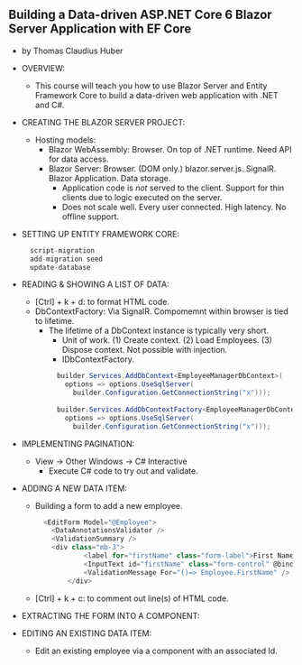 ## Building a Data-driven ASP.NET Core 6 Blazor Server Application with EF Core
- by Thomas Claudius Huber

- OVERVIEW:
  - This course will teach you how to use Blazor Server and Entity Framework Core to build a data-driven web application with .NET and C#.

- CREATING THE BLAZOR SERVER PROJECT:
  - Hosting models:
    - Blazor WebAssembly: Browser. On top of .NET runtime. Need API for data access.
    - Blazor Server: Browser. (DOM only.) blazor.server.js. SignalR. Blazor Application. Data storage.
      - Application code is *not* served to the client. Support for thin clients due to logic executed on the server.
      - Does not scale well. Every user connected. High latency. No offline support.

- SETTING UP ENTITY FRAMEWORK CORE:
  ```javascript
    script-migration
    add-migration seed
    update-database
  ```

- READING & SHOWING A LIST OF DATA:
  - [Ctrl] + k + d: to format HTML code.
  - DbContextFactory: Via SignalR. Compomemnt within browser is tied to lifetime.
    - The lifetime of a DbContext instance is typically very short. 
      - Unit of work. (1) Create context. (2) Load Employees. (3) Dispose context. Not possible with injection.
      - IDbContextFactory.
      ```csharp
        builder.Services.AddDbContext<EmployeeManagerDbContext>(
          options => options.UseSqlServer(
            builder.Configuration.GetConnectionString("x")));
        
        builder.Services.AddDbContextFactory<EmployeeManagerDbContext>(
          options => options.UseSqlServer(
            builder.Configuration.GetConnectionString("x")));
      ```
  
- IMPLEMENTING PAGINATION:
  - View -> Other Windows -> C# Interactive
    - Execute C# code to try out and validate.

- ADDING A NEW DATA ITEM:
  - Building a form to add a new employee.
    ```csharp
      <EditForm Model="@Employee">
        <DataAnnotationsValidator />
        <ValidationSummary />
        <div class="mb-3">
			    <label for="firstName" class="form-label">First Name</label>
			    <InputText id="firstName" class="form-control" @bind-Value="Employee.FirstName" />
			    <ValidationMessage For="()=> Employee.FirstName" />
		    </div>
    ```
  - [Ctrl] + k + c: to comment out line(s) of HTML code.

- EXTRACTING THE FORM INTO A COMPONENT:

- EDITING AN EXISTING DATA ITEM:
  - Edit an existing employee via a component with an associated Id.
